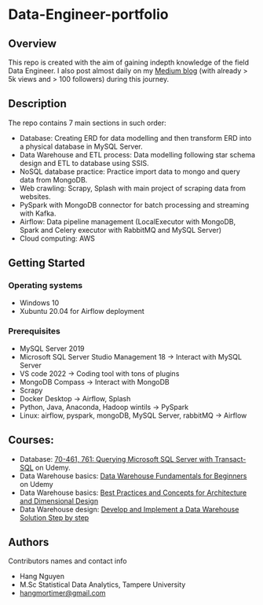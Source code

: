 # Data-Engineer-portfolio

## Overview

This repo is created with the aim of gaining indepth knowledge of the field Data Engineer.
I also post almost daily on my [Medium blog](https://hangmortimer.medium.com/) (with already > 5k views and > 100 followers) during this journey. 


## Description

The repo contains 7 main sections in such order:
- Database: Creating ERD for data modelling and then transform ERD into a physical database in MySQL Server.
- Data Warehouse and ETL process: Data modelling following star schema design and ETL to database using SSIS.
- NoSQL database practice: Practice import data to mongo and query data from MongoDB.
- Web crawling: Scrapy, Splash with main project of scraping data from websites.
- PySpark with MongoDB connector for batch processing and streaming with Kafka.
- Airflow: Data pipeline management (LocalExecutor with MongoDB, Spark and Celery executor with RabbitMQ and MySQL Server)
- Cloud computing: AWS

## Getting Started

### Operating systems

* Windows 10
* Xubuntu 20.04 for Airflow deployment

### Prerequisites

* MySQL Server 2019
* Microsoft SQL Server Studio Management 18 -> Interact with MySQL Server
* VS code 2022 -> Coding tool with tons of plugins
* MongoDB Compass -> Interact with MongoDB
* Scrapy 
* Docker Desktop -> Airflow, Splash
* Python, Java, Anaconda, Hadoop wintils -> PySpark
* Linux: airflow, pyspark, mongoDB, MySQL Server, rabbitMQ -> Airflow

## Courses:
- Database:  [70-461, 761: Querying Microsoft SQL Server with Transact-SQL](https://funix.udemy.com/course-dashboard-redirect/?course_id=555384) on Udemy.
- Data Warehouse basics: [Data Warehouse Fundamentals for Beginners](https://funix.udemy.com/course/data-warehouse-fundamentals-for-beginners/learn/lecture/17728284?start=120#content) on Udemy
- Data Warehouse basics: [Best Practices and Concepts for Architecture and Dimensional Design](https://funix.udemy.com/course/data-warehouse-developer-sql-serveretlssisssasssrst-sql/learn/lecture/25518478#overview)
- Data Warehouse design: [Develop and Implement a Data Warehouse Solution Step by step](https://funix.udemy.com/course/data-warehouse-developer-sql-serveretlssisssasssrst-sql/learn/lecture/25518478#overview)

## Authors

Contributors names and contact info

* Hang Nguyen 
* M.Sc Statistical Data Analytics, Tampere University
* hangmortimer@gmail.com


